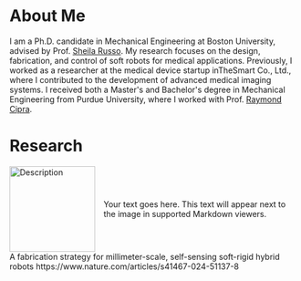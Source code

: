 # About Me
I am a Ph.D. candidate in Mechanical Engineering at Boston University, advised by Prof. [Sheila Russo](https://www.bu.edu/eng/profile/sheila-russo-phd/). My research focuses on the design, fabrication, and control of soft robots for medical applications. Previously, I worked as a researcher at the medical device startup inTheSmart Co., Ltd., where I contributed to the development of advanced medical imaging systems. I received both a Master's and Bachelor's degree in Mechanical Engineering from Purdue University, where I worked with Prof. [Raymond Cipra](https://engineering.purdue.edu/ME/People/ptProfile?resource_id=23824).

# Research
<div style="display: flex; align-items: center;">
  <div style="margin-right: 15px;">
    <img src="path_to_your_image.jpg" alt="Description" width="150">
  </div>
  <div>
    <p>Your text goes here. This text will appear next to the image in supported Markdown viewers.</p>
  </div>
</div>
A fabrication strategy for millimeter-scale, self-sensing soft-rigid hybrid robots
https://www.nature.com/articles/s41467-024-51137-8
